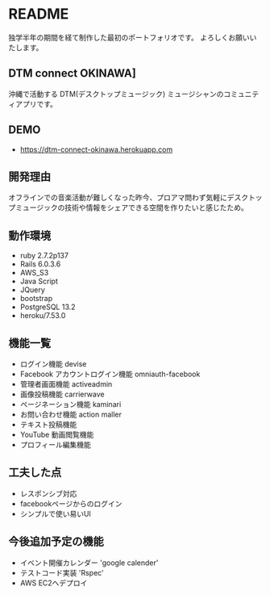 # README

独学半年の期間を経て制作した最初のポートフォリオです。
よろしくお願いいたします。

## DTM connect OKINAWA]
沖縄で活動する DTM(デスクトップミュージック) ミュージシャンのコミュニティアプリです。
　
## DEMO
   - https://dtm-connect-okinawa.herokuapp.com
## 開発理由
オフラインでの音楽活動が難しくなった昨今、プロアマ問わず気軽にデスクトップミュージックの技術や情報をシェアできる空間を作りたいと感じたため。
## 動作環境
  - ruby 2.7.2p137
  - Rails 6.0.3.6
  - AWS_S3
  - Java Script
  - JQuery 
  - bootstrap
  - PostgreSQL 13.2
  - heroku/7.53.0
## 機能一覧
  - ログイン機能 devise
  - Facebook アカウントログイン機能 omniauth-facebook
  - 管理者画面機能 activeadmin
  - 画像投稿機能 carrierwave
  - ページネーション機能 kaminari
  - お問い合わせ機能 action maller
  - テキスト投稿機能 
  - YouTube 動画閲覧機能
  - プロフィール編集機能
## 工夫した点
  - レスポンシブ対応
  - facebookページからのログイン
  - シンプルで使い易いUI
## 今後追加予定の機能
  - イベント開催カレンダー 'google calender'
  - テストコード実装 'Rspec'
  - AWS EC2へデプロイ
